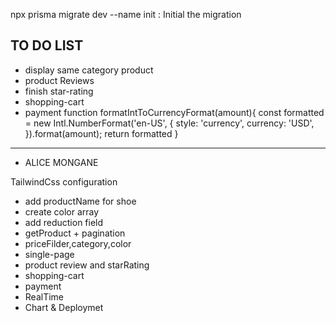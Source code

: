 npx prisma migrate dev --name init : Initial the migration



TO DO LIST
----------

- display same category product
- product Reviews
- finish star-rating
- shopping-cart
- payment
function formatIntToCurrencyFormat(amount){
    const formatted = new Intl.NumberFormat('en-US', {
    style: 'currency',
    currency: 'USD',
    }).format(amount);
    return formatted
}



----------------------------------------




- ALICE MONGANE

TailwindCss configuration

- add productName for shoe
- create color array
- add reduction field
- getProduct + pagination
- priceFilder,category,color
- single-page
- product review and starRating
- shopping-cart
- payment
- RealTime
- Chart & Deploymet